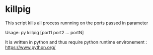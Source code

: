 # killpig

This script kills all process runnning on the ports passed in parameter

Usage: py killpig [port1 port2 ... portN]

It is written in python and thus require python runtime environement : https://www.python.org/
